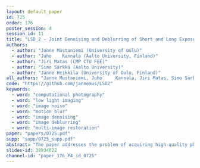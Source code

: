 ```yaml
---
layout: default_paper
id: 725
order: 176
poster_session: 4
session_id: 11
title: "LSD_2 - Joint Denoising and Deblurring of Short and Long Exposure Images with CNNs"
authors:
  - author: "Janne Mustaniemi (University of Oulu)"
  - author: "Juho	 Kannala (Aalto University, Finland)"
  - author: "Jiri Matas (CMP CTU FEE)"
  - author: "Simo Särkkä (Aalto University)"
  - author: "Janne Heikkila (University of Oulu, Finland)"
all_authors: "Janne Mustaniemi, Juho	 Kannala, Jiri Matas, Simo Särkkä and Janne Heikkila"
code: "https://github.com/jannemus/LSD2"
keywords:
  - word: "computational photography"
  - word: "low light imaging"
  - word: "image noise"
  - word: "motion blur"
  - word: "image denoising"
  - word: "image deblurring"
  - word: "multi-image restoration"
paper: "papers/0725.pdf"
supp: "supp/0725_supp.pdf"
abstract: "The paper addresses the problem of acquiring high-quality photographs with handheld smartphone cameras in low-light imaging conditions. We propose an approach based on capturing pairs of short and long exposure images in rapid succession and fusing them into a single high-quality photograph. Unlike existing methods, we take advantage of both images simultaneously and perform a joint denoising and deblurring using a convolutional neural network. A novel approach is introduced to generate realistic short-long exposure image pairs. The method produces good images in extremely challenging conditions and outperforms existing denoising and deblurring methods. It also enables exposure fusion in the presence of motion blur."
slides-id: 38934022
channel-id: "paper_176_P4_id_0725"
---
```

